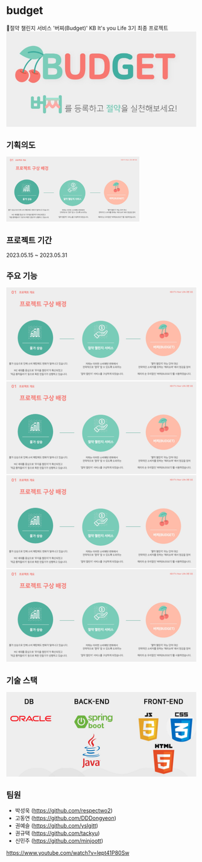 # budget
:pushpin:절약 챌린지 서비스 '버찌(Budget)'
KB It's you Life 3기 최종 프로젝트
<img src="https://github.com/respectwo2/budget/raw/master/img/로고.JPG" alt="로고">

## 기획의도
<img src="https://github.com/respectwo2/budget/raw/master/img/기획의도.JPG" alt="기획의도" width="70%">


## 프로젝트 기간
2023.05.15 ~ 2023.05.31

## 주요 기능
![기획의도](https://github.com/respectwo2/budget/blob/master/img/기획의도.JPG)
![기획의도](https://github.com/respectwo2/budget/blob/master/img/기획의도.JPG)
![기획의도](https://github.com/respectwo2/budget/blob/master/img/기획의도.JPG)
![기획의도](https://github.com/respectwo2/budget/blob/master/img/기획의도.JPG)

## 기술 스택
![기술스택](https://github.com/respectwo2/budget/blob/master/img/기술스택.JPG)

## 팀원
- 박성욱 (https://github.com/respectwo2) 
- 고동연 (https://github.com/DDDongyeon)
- 권예슬 (https://github.com/yslgitt)
- 권규택 (https://github.com/tackyu)
- 신민주 (https://github.com/minjoott)


https://www.youtube.com/watch?v=lept41P80Sw

